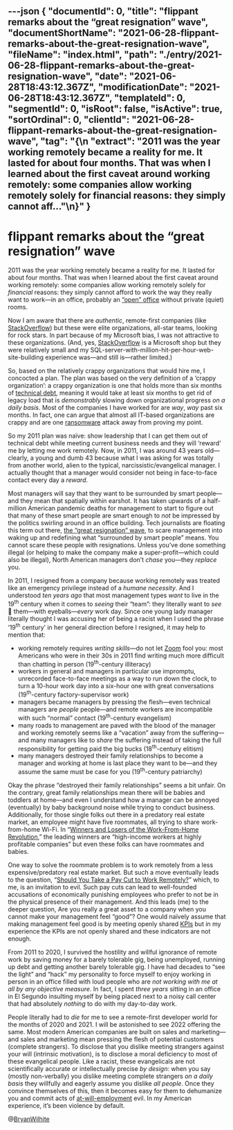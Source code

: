 ---json
{
  "documentId": 0,
  "title": "flippant remarks about the “great resignation” wave",
  "documentShortName": "2021-06-28-flippant-remarks-about-the-great-resignation-wave",
  "fileName": "index.html",
  "path": "./entry/2021-06-28-flippant-remarks-about-the-great-resignation-wave",
  "date": "2021-06-28T18:43:12.367Z",
  "modificationDate": "2021-06-28T18:43:12.367Z",
  "templateId": 0,
  "segmentId": 0,
  "isRoot": false,
  "isActive": true,
  "sortOrdinal": 0,
  "clientId": "2021-06-28-flippant-remarks-about-the-great-resignation-wave",
  "tag": "{\n  \"extract\": \"2011 was the year working remotely became a reality for me. It lasted for about four months. That was when I learned about the first caveat around working remotely: some companies allow working remotely solely for financial reasons: they simply cannot aff…\"\n}"
}
---

# flippant remarks about the “great resignation” wave

2011 was the year working remotely became a reality for me. It lasted for about four months. That was when I learned about the first caveat around working remotely: some companies allow working remotely solely for _financial_ reasons: they simply cannot afford to work the way they really want to work—in an office, probably an [“open” office](https://hbr.org/2019/11/the-truth-about-open-offices) without private (quiet) rooms.

Now I am aware that there are _authentic_, remote-first companies (like [StackOverflow](https://stackoverflow.blog/2017/02/08/means-remote-first-company/)) but these were elite organizations, all-star teams, looking for rock stars. In part because of my Microsoft bias, I was not attractive to these organizations. (And, yes, [StackOverflow](https://stackoverflow.blog/2017/02/08/means-remote-first-company/) is a Microsoft shop but they were relatively small and my SQL-server-with-million-hit-per-hour-web-site-building experience was—and still is—rather limited.)

So, based on the relatively crappy organizations that would hire me, I concocted a plan. The plan was based on the very definition of a ‘crappy organization’: a crappy organization is one that holds more than six months of [technical debt](https://en.wikipedia.org/wiki/Technical_debt), meaning it would take at least six months to get rid of legacy load that is _demonstrably_ slowing down organizational progress _on a daily basis_. Most of the companies I have worked for are _way_, _way_ past six months. In fact, one can argue that almost all IT-based organizations are crappy and are one [ransomware](https://en.wikipedia.org/wiki/Ransomware) attack away from proving my point.

So my 2011 plan was naïve: show leadership that I can get them out of technical debt while meeting current business needs and they will ‘reward’ me by letting me work remotely. Now, in 2011, I was around 43 years old—clearly, a young and dumb 43 because what I was asking for was totally from another world, alien to the typical, narcissistic/evangelical manager. I actually thought that a manager would consider not being in face-to-face contact every day a _reward_.

Most managers will say that they want to be surrounded by smart people—and they mean that spatially within earshot. It has taken upwards of a half-million American pandemic deaths for management to start to figure out that many of these smart people are smart enough to _not_ be impressed by the politics swirling around in an office building. Tech journalists are floating this term out there, [the “great resignation” wave](https://www.axios.com/resignations-companies-e279fcfc-c8e7-4955-8a9b-47562490ee55.html), to scare management into waking up and redefining what “surrounded by smart people” means. You cannot scare these people with resignations. Unless you’ve done something illegal (or helping to make the company make a super-profit—which could also be illegal), North American managers don’t _chase_ you—they _replace_ you.

In 2011, I resigned from a company because working remotely was treated like an emergency privilege instead of a _humane necessity_. And I understood _ten years ago_ that most management types _want_ to live in the 19<sup>th</sup> century when it comes to _seeing_ their “team”: they literally want to _see_ 👀 them—with eyeballs—_every_ work day. Since one young lady manager literally thought I was accusing her of being a racist when I used the phrase ‘19<sup>th</sup> century’ in her general direction before I resigned, it may help to mention that:

- working remotely requires _writing skills_—do not let [Zoom](https://en.wikipedia.org/wiki/Zoom_(software)) fool you: most Americans who were in their 30s in 2011 find writing much more difficult than chatting in person (19<sup>th</sup>-century illiteracy)
- workers in general and managers in particular use impromptu, unrecorded face-to-face meetings as a way to run down the clock, to turn a 10-hour work day into a six-hour one with great conversations (19<sup>th</sup>-century factory-supervisor work)
- managers became managers by pressing the flesh—even technical managers are _people_ people—and remote workers are incompatible with such “normal” contact (19<sup>th</sup>-century evangelism)
- many roads to management are paved with the blood of the manager and working remotely seems like a “vacation” away from the suffering—and many managers like to _share_ the suffering instead of taking the full responsibility for getting paid the big bucks (18<sup>th</sup>-century elitism)
- many managers destroyed their family relationships to become a manager and working at home is last place they want to be—and they assume the same must be case for you (19<sup>th</sup>-century patriarchy)

Okay the phrase “destroyed their family relationships” seems a bit unfair. On the contrary, great family relationships mean there will be babies and toddlers at home—and even I understand how a manager can be annoyed (eventually) by baby background noise while trying to conduct business. Additionally, for those single folks out there in a predatory real estate market, an employee might have five roommates, all trying to share work-from-home Wi-Fi. In “[Winners and Losers of the Work-From-Home Revolution](https://www.theatlantic.com/ideas/archive/2021/06/winners-losers-work-home-remote/619181/),” the leading winners are “high-income workers at highly profitable companies” but even these folks can have roommates and babies.

One way to solve the roommate problem is to work remotely from a less expensive/predatory real estate market. But such a move eventually leads to the question, “[Should You Take a Pay Cut to Work Remotely?](https://www.teamblind.com/blog/index.php/2021/06/14/should-you-take-a-pay-cut-to-work-remotely/)” which, to me, is an invitation to evil. Such pay cuts can lead to well-founded accusations of economically punishing employees who prefer to not be in the physical presence of their management. And this leads (me) to the deeper question, Are you really a great asset to a company when you cannot make your management feel “good”? One would naïvely assume that making management feel good is by meeting openly shared [KPIs](https://en.wikipedia.org/wiki/Performance_indicator) but in my experience the KPIs are not openly shared and these indicators are not enough.

From 2011 to 2020, I survived the hostility and willful ignorance of remote work by saving money for a barely tolerable gig, being unemployed, running up debt and getting another barely tolerable gig. I have had decades to “see the light” and “hack” my personality to force myself to enjoy working in person in an office filled with loud people who are _not working with me at all by any objective measure_. In fact, I spent _three years_ sitting in an office in El Segundo insulting myself by being placed next to a noisy call center that had absolutely _nothing_ to do with my day-to-day work.

People literally had to _die_ for me to see a remote-first developer world for the months of 2020 and 2021. I will be astonished to see 2022 offering the same. Most modern American companies are built on sales and marketing—and sales and marketing mean pressing the flesh of potential customers (complete strangers). To disclose that you dislike meeting strangers against your will (intrinsic motivation), is to disclose a moral deficiency to most of these evangelical people. Like a racist, these evangelicals are not scientifically accurate or intellectually precise _by design_: when you say (mostly non-verbally) you dislike meeting complete strangers _on a daily basis_ they willfully and eagerly assume you dislike _all people_. Once they convince themselves of this, then it becomes easy for them to dehumanize you and commit acts of [at-will-employment](https://en.wikipedia.org/wiki/At-will_employment) evil. In my American experience, it’s been violence by default.

@[BryanWilhite](https://twitter.com/BryanWilhite)
